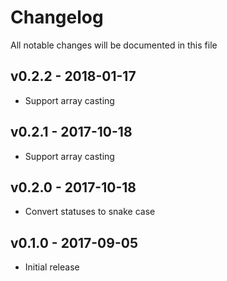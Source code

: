 # Changelog

All notable changes will be documented in this file

## v0.2.2 - 2018-01-17
- Support array casting

## v0.2.1 - 2017-10-18
- Support array casting

## v0.2.0 - 2017-10-18
- Convert statuses to snake case

## v0.1.0 - 2017-09-05
- Initial release